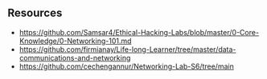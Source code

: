 ## **Resources**
- <https://github.com/Samsar4/Ethical-Hacking-Labs/blob/master/0-Core-Knowledge/0-Networking-101.md>
- <https://github.com/firmianay/Life-long-Learner/tree/master/data-communications-and-networking>
- <https://github.com/cechengannur/Networking-Lab-S6/tree/main>
